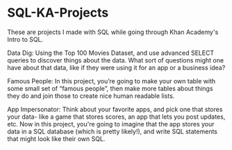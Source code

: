 # SQL-KA-Projects
These are projects I made with SQL while going through Khan Academy's Intro to SQL.




Data Dig:
Using the Top 100 Movies Dataset, and use advanced SELECT queries to discover things about the data. 
What sort of questions might one have about that data, like if they were using it for an app or a business idea?

Famous People:
In this project, you’re going to make your own table with some small set of “famous people”, 
then make more tables about things they do and join those to create nice human readable lists.

App Impersonator:
Think about your favorite apps, and pick one that stores your data- like a game that stores scores, an app that lets you post updates, etc. 
Now in this project, you're going to imagine that the app stores your data in a SQL database (which is pretty likely!), and write SQL statements 
that might look like their own SQL.

